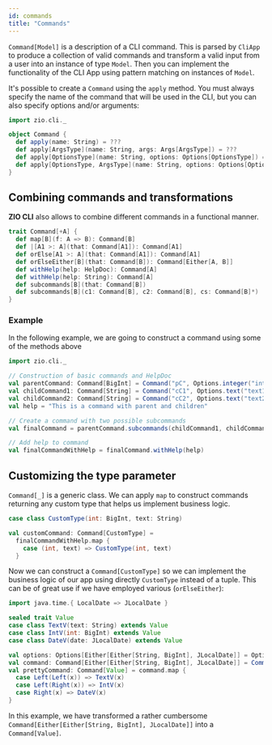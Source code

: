 ```yaml
---
id: commands
title: "Commands"
---
```


`Command[Model]` is a description of a CLI command. This is parsed by `CliApp` to produce a collection of valid commands and transform a valid input from a user into an instance of type `Model`. Then you can implement the functionality of the CLI App using pattern matching on instances of `Model`.



It's possible to create a `Command` using the `apply` method. You must always specify the name of the command that will be used
in the CLI, but you can also specify options and/or arguments:

```scala mdoc:silent
import zio.cli._

object Command {
  def apply(name: String) = ???
  def apply[ArgsType](name: String, args: Args[ArgsType]) = ???
  def apply[OptionsType](name: String, options: Options[OptionsType]) = ???
  def apply[OptionsType, ArgsType](name: String, options: Options[OptionsType], args: Args[ArgsType]) = ???
}
```
## Combining commands and transformations
**ZIO CLI** also allows to combine different commands in a functional manner.

```scala mdoc:silent
trait Command[+A] {
  def map[B](f: A => B): Command[B]
  def |[A1 >: A](that: Command[A1]): Command[A1]
  def orElse[A1 >: A](that: Command[A1]): Command[A1]
  def orElseEither[B](that: Command[B]): Command[Either[A, B]]
  def withHelp(help: HelpDoc): Command[A]
  def withHelp(help: String): Command[A]
  def subcommands[B](that: Command[B])
  def subcommands[B](c1: Command[B], c2: Command[B], cs: Command[B]*)
}
```
### Example
In the following example, we are going to construct a command using some of the methods above
```scala mdoc:silent:reset
import zio.cli._

// Construction of basic commands and HelpDoc
val parentCommand: Command[BigInt] = Command("pC", Options.integer("int"))
val childCommand1: Command[String] = Command("cC1", Options.text("text1"))
val childCommand2: Command[String] = Command("cC2", Options.text("text2"))
val help = "This is a command with parent and children"

// Create a command with two possible subcommands
val finalCommand = parentCommand.subcommands(childCommand1, childCommand2)

// Add help to command
val finalCommandWithHelp = finalCommand.withHelp(help)

```

## Customizing the type parameter 
`Command[_]` is a generic class. We can apply `map` to construct commands returning any custom type that helps us implement business logic. 
```scala mdoc:silent
case class CustomType(int: BigInt, text: String)

val customCommand: Command[CustomType] =
  finalCommandWithHelp.map {
    case (int, text) => CustomType(int, text)
  }
```

Now we can construct a `Command[CustomType]` so we can implement the business logic of our app using directly `CustomType` instead of a tuple. This can be of great use if we have employed various (`orElseEither`):
```scala mdoc:silent
import java.time.{ LocalDate => JLocalDate }

sealed trait Value
case class TextV(text: String) extends Value
case class IntV(int: BigInt) extends Value
case class DateV(date: JLocalDate) extends Value

val options: Options[Either[Either[String, BigInt], JLocalDate]] = Options.text("opt1") orElseEither Options.integer("opt2") orElseEither Options.localDate("opt3")
val command: Command[Either[Either[String, BigInt], JLocalDate]] = Command("command", options)
val prettyCommand: Command[Value] = command.map {
  case Left(Left(x)) => TextV(x)
  case Left(Right(x)) => IntV(x)
  case Right(x) => DateV(x)
}
```
In this example, we have transformed a rather cumbersome `Command[Either[Either[String, BigInt], JLocalDate]]` into a `Command[Value]`.


